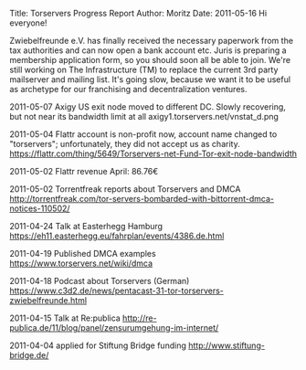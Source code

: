 Title:  Torservers Progress Report
Author: Moritz 
Date: 2011-05-16
Hi everyone!

Zwiebelfreunde e.V. has finally received the necessary paperwork from
the tax authorities and can now open a bank account etc. Juris is
preparing a membership application form, so you should soon all be able
to join.
We're still working on The Infrastructure (TM) to replace the current
3rd party mailserver and mailing list. It's going slow, because we want
it to be useful as archetype for our franchising and decentralization
ventures.

2011-05-07 Axigy US exit node moved to different DC. Slowly recovering,
but not near its bandwidth limit at all
axigy1.torservers.net/vnstat_d.png

2011-05-04 Flattr account is non-profit now, account name changed to
"torservers"; unfortunately, they did not accept us as charity.
<https://flattr.com/thing/5649/Torservers-net-Fund-Tor-exit-node-bandwidth>

2011-05-02 Flattr revenue April: 86.76€

2011-05-02 Torrentfreak reports about Torservers and DMCA
<http://torrentfreak.com/tor-servers-bombarded-with-bittorrent-dmca-notices-110502/>

2011-04-24 Talk at Easterhegg Hamburg
<https://eh11.easterhegg.eu/fahrplan/events/4386.de.html>

2011-04-19 Published DMCA examples
<https://www.torservers.net/wiki/dmca>

2011-04-18 Podcast about Torservers (German)
<https://www.c3d2.de/news/pentacast-31-tor-torservers-zwiebelfreunde.html>

2011-04-15 Talk at Re:publica
<http://re-publica.de/11/blog/panel/zensurumgehung-im-internet/>

2011-04-04 applied for Stiftung Bridge funding
<http://www.stiftung-bridge.de/>
